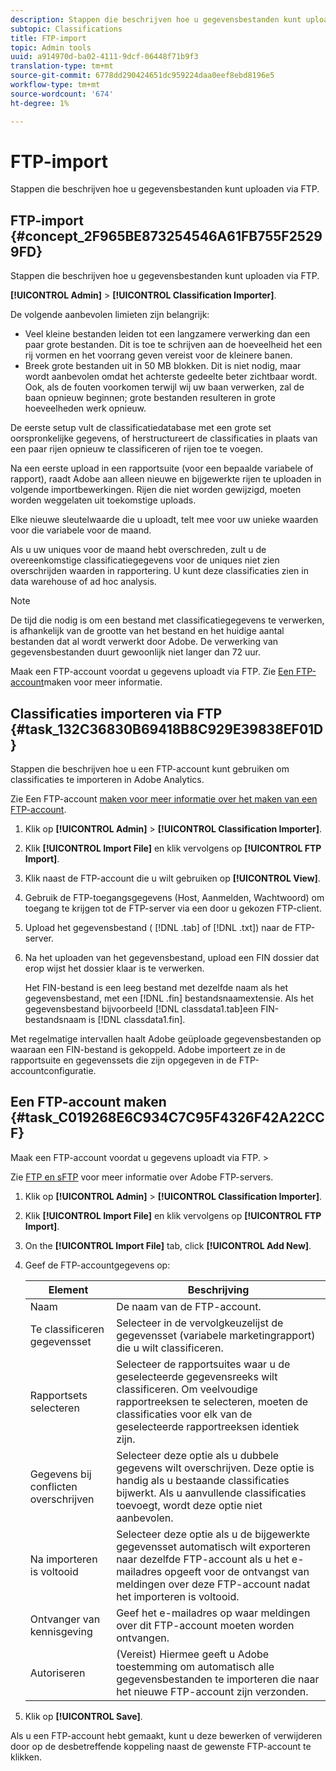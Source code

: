 ```yaml
---
description: Stappen die beschrijven hoe u gegevensbestanden kunt uploaden via FTP.
subtopic: Classifications
title: FTP-import
topic: Admin tools
uuid: a914970d-ba02-4111-9dcf-06448f71b9f3
translation-type: tm+mt
source-git-commit: 6778dd290424651dc959224daa0eef8ebd8196e5
workflow-type: tm+mt
source-wordcount: '674'
ht-degree: 1%

---
```



# FTP-import

Stappen die beschrijven hoe u gegevensbestanden kunt uploaden via FTP.

## FTP-import {#concept_2F965BE873254546A61FB755F25299FD}

Stappen die beschrijven hoe u gegevensbestanden kunt uploaden via FTP.

**[!UICONTROL Admin]** > **[!UICONTROL Classification Importer]**.

De volgende aanbevolen limieten zijn belangrijk:

* Veel kleine bestanden leiden tot een langzamere verwerking dan een paar grote bestanden. Dit is toe te schrijven aan de hoeveelheid het een rij vormen en het voorrang geven vereist voor de kleinere banen.
* Breek grote bestanden uit in 50 MB blokken. Dit is niet nodig, maar wordt aanbevolen omdat het achterste gedeelte beter zichtbaar wordt. Ook, als de fouten voorkomen terwijl wij uw baan verwerken, zal de baan opnieuw beginnen; grote bestanden resulteren in grote hoeveelheden werk opnieuw.

De eerste setup vult de classificatiedatabase met een grote set oorspronkelijke gegevens, of herstructureert de classificaties in plaats van een paar rijen opnieuw te classificeren of rijen toe te voegen.

Na een eerste upload in een rapportsuite (voor een bepaalde variabele of rapport), raadt Adobe aan alleen nieuwe en bijgewerkte rijen te uploaden in volgende importbewerkingen. Rijen die niet worden gewijzigd, moeten worden weggelaten uit toekomstige uploads.

Elke nieuwe sleutelwaarde die u uploadt, telt mee voor uw unieke waarden voor die variabele voor de maand.

Als u uw uniques voor de maand hebt overschreden, zult u de overeenkomstige classificatiegegevens voor de uniques niet zien overschrijden waarden in rapportering. U kunt deze classificaties zien in data warehouse of ad hoc analysis.

>[!NOTE]
>
>De tijd die nodig is om een bestand met classificatiegegevens te verwerken, is afhankelijk van de grootte van het bestand en het huidige aantal bestanden dat al wordt verwerkt door Adobe. De verwerking van gegevensbestanden duurt gewoonlijk niet langer dan 72 uur.

Maak een FTP-account voordat u gegevens uploadt via FTP. Zie [Een FTP-account](/help/components/classifications/c-classifications-importer/c-uploading-saint-data-files-via-ftp.md#task_C019268E6C934C7C95F4326F42A22CCF)maken voor meer informatie.

## Classificaties importeren via FTP {#task_132C36830B69418B8C929E39838EF01D}

<!-- 

t_upload_a_saint_data_file_via_ftp.xml

 -->

Stappen die beschrijven hoe u een FTP-account kunt gebruiken om classificaties te importeren in Adobe Analytics.

Zie Een FTP-account [maken voor meer informatie over het maken van een FTP-account](/help/components/classifications/c-classifications-importer/c-uploading-saint-data-files-via-ftp.md#task_C019268E6C934C7C95F4326F42A22CCF).

1. Klik op **[!UICONTROL Admin]** > **[!UICONTROL Classification Importer]**.
1. Klik **[!UICONTROL Import File]** en klik vervolgens op **[!UICONTROL FTP Import]**.
1. Klik naast de FTP-account die u wilt gebruiken op **[!UICONTROL View]**.
1. Gebruik de FTP-toegangsgegevens (Host, Aanmelden, Wachtwoord) om toegang te krijgen tot de FTP-server via een door u gekozen FTP-client.
1. Upload het gegevensbestand ( [!DNL .tab] of [!DNL .txt]) naar de FTP-server.
1. Na het uploaden van het gegevensbestand, upload een FIN dossier dat erop wijst het dossier klaar is te verwerken.

   Het FIN-bestand is een leeg bestand met dezelfde naam als het gegevensbestand, met een [!DNL .fin] bestandsnaamextensie. Als het gegevensbestand bijvoorbeeld [!DNL classdata1.tab]een FIN-bestandsnaam is [!DNL classdata1.fin].

Met regelmatige intervallen haalt Adobe geüploade gegevensbestanden op waaraan een FIN-bestand is gekoppeld. Adobe importeert ze in de rapportsuite en gegevenssets die zijn opgegeven in de FTP-accountconfiguratie.

## Een FTP-account maken {#task_C019268E6C934C7C95F4326F42A22CCF}

Maak een FTP-account voordat u gegevens uploadt via FTP. >

<!-- 

t_create_an_ftp_account.xml

 -->

Zie [FTP en sFTP](https://docs.adobe.com/content/help/en/analytics/export/ftp-and-sftp/ftp-overview.html) voor meer informatie over Adobe FTP-servers.

1. Klik op **[!UICONTROL Admin]** > **[!UICONTROL Classification Importer]**.
1. Klik **[!UICONTROL Import File]** en klik vervolgens op **[!UICONTROL FTP Import]**.
1. On the **[!UICONTROL Import File]** tab, click **[!UICONTROL Add New]**.
1. Geef de FTP-accountgegevens op:

   | Element | Beschrijving |
   |---|---|
   | Naam | De naam van de FTP-account. |
   | Te classificeren gegevensset | Selecteer in de vervolgkeuzelijst de gegevensset (variabele marketingrapport) die u wilt classificeren. |
   | Rapportsets selecteren | Selecteer de rapportsuites waar u de geselecteerde gegevensreeks wilt classificeren. Om veelvoudige rapportreeksen te selecteren, moeten de classificaties voor elk van de geselecteerde rapportreeksen identiek zijn. |
   | Gegevens bij conflicten overschrijven | Selecteer deze optie als u dubbele gegevens wilt overschrijven. Deze optie is handig als u bestaande classificaties bijwerkt. Als u aanvullende classificaties toevoegt, wordt deze optie niet aanbevolen. |
   | Na importeren is voltooid | Selecteer deze optie als u de bijgewerkte gegevensset automatisch wilt exporteren naar dezelfde FTP-account als u het e-mailadres opgeeft voor de ontvangst van meldingen over deze FTP-account nadat het importeren is voltooid. |
   | Ontvanger van kennisgeving | Geef het e-mailadres op waar meldingen over dit FTP-account moeten worden ontvangen. |
   | Autoriseren | (Vereist) Hiermee geeft u Adobe toestemming om automatisch alle gegevensbestanden te importeren die naar het nieuwe FTP-account zijn verzonden. |

1. Klik op **[!UICONTROL Save]**.

Als u een FTP-account hebt gemaakt, kunt u deze bewerken of verwijderen door op de desbetreffende koppeling naast de gewenste FTP-account te klikken.
